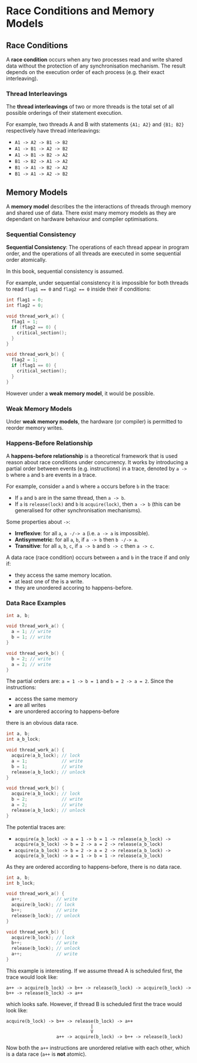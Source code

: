# Race Conditions and Memory Models


## Race Conditions

A **race condition** occurs when any two processes read and write shared data without the protection of any synchronisation mechanism. The result depends on the execution order of each process (e.g. their exact interleaving).

### Thread Interleavings

The **thread interleavings** of two or more threads is the total set of all possible orderings of their statement execution.

For example, two threads A and B with statements `{A1; A2}` and `{B1; B2}` respectively have thread interleavings:

- `A1 -> A2 -> B1 -> B2`
- `A1 -> B1 -> A2 -> B2`
- `A1 -> B1 -> B2 -> A2`
- `B1 -> B2 -> A1 -> A2`
- `B1 -> A1 -> B2 -> A2`
- `B1 -> A1 -> A2 -> B2`

## Memory Models

A **memory model** describes the the interactions of threads through memory and shared use of data. There exist many memory models as they are dependant on hardware behaviour and compiler optimisations.

### Sequential Consistency

**Sequential Consistency**: The operations of each thread appear in program order, and the operations of all threads are executed in some sequential order atomically.

In this book, sequential consistency is assumed.

For example, under sequential consistency it is impossible for both threads to read `flag1 == 0` and `flag2 == 0` inside their if conditions:

```c
int flag1 = 0;
int flag2 = 0;

void thread_work_a() {
  flag1 = 1;
  if (flag2 == 0) {
    critical_section();
  }
}

void thread_work_b() {
  flag2 = 1;
  if (flag1 == 0) {
    critical_section();
  }
}
```

However under a **weak memory model**, it would be possible.

### Weak Memory Models

Under **weak memory models**, the hardware (or compiler) is permitted to reorder memory writes.

### Happens-Before Relationship

A **happens-before relationship** is a theoretical framework that is used reason about race conditions under concurrency. It works by introducing a partial order between events (e.g. instructions) in a trace, denoted by `a -> b` where `a` and `b` are events in a trace.

For example, consider `a` and `b` where `a` occurs before `b` in the trace:

- If `a` and `b` are in the same thread, then `a -> b`.
- If `a` is `release(lock)` and `b` is `acquire(lock)`, then `a -> b` (this can be generalised for other synchronisation mechanisms).

Some properties about `->`:

- **Irreflexive**: for all `a`, `a -/-> a` (i.e. `a -> a` is impossible).
- **Antisymmetric**: for all `a`, `b`, if `a -> b` then `b -/-> a`.
- **Transitive**: for all `a`, `b`, `c`, if `a -> b` and `b -> c` then `a -> c`.

A data race (race condition) occurs between `a` and `b` in the trace if and only if:

- they access the same memory location.
- at least one of the is a write.
- they are unordered accoring to happens-before.

### Data Race Examples

```c
int a, b;

void thread_work_a() {
  a = 1; // write
  b = 1; // write
}

void thread_work_b() {
  b = 2; // write
  a = 2; // write
}
```

The partial orders are: `a = 1 -> b = 1` and `b = 2 -> a = 2`. Since the instructions:

- access the same memory
- are all writes
- are unordered accoring to happens-before

there is an obvious data race.

```c
int a, b;
int a_b_lock;

void thread_work_a() {
  acquire(a_b_lock); // lock
  a = 1;             // write
  b = 1;             // write
  release(a_b_lock); // unlock
}

void thread_work_b() {
  acquire(a_b_lock); // lock
  b = 2;             // write
  a = 2;             // write
  release(a_b_lock); // unlock
}
```

The potential traces are: 

- `acquire(a_b_lock) -> a = 1 -> b = 1 -> release(a_b_lock) -> acquire(a_b_lock) -> b = 2 -> a = 2 -> release(a_b_lock)`
- `acquire(a_b_lock) -> b = 2 -> a = 2 -> release(a_b_lock) -> acquire(a_b_lock) -> a = 1 -> b = 1 -> release(a_b_lock)`

As they are ordered according to happens-before, there is no data race.

```c
int a, b;
int b_lock;

void thread_work_a() {
  a++;             // write
  acquire(b_lock); // lock
  b++;             // write
  release(b_lock); // unlock
}

void thread_work_b() {
  acquire(b_lock); // lock
  b++;             // write
  release(b_lock); // unlock
  a++;             // write
}
```

This example is interesting. If we assume thread A is scheduled first, the trace would look like:

`
a++ -> acquire(b_lock) -> b++ -> release(b_lock) -> acquire(b_lock) -> b++ -> release(b_lock) -> a++
`

which looks safe. However, if thread B is scheduled first the trace would look like:

```
acquire(b_lock) -> b++ -> release(b_lock) -> a++
                                |
                                V
                   a++ -> acquire(b_lock) -> b++ -> release(b_lock) 
```

Now both the `a++` instructions are unordered relative with each other, which is a data race (`a++` is **not** atomic).
